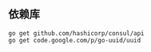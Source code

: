 依赖库
------
```commandline
go get github.com/hashicorp/consul/api
go get code.google.com/p/go-uuid/uuid  
```

